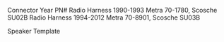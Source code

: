 Connector
Year	PN#
Radio Harness 1990-1993	Metra 70-1780, Scosche SU02B
Radio Harness 1994-2012	Metra 70-8901, Scosche SU03B

Speaker Template

